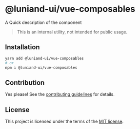 # @luniand-ui/vue-composables

A Quick description of the component

> This is an internal utility, not intended for public usage.

## Installation

```sh
yarn add @luniand-ui/vue-composables
# or
npm i @luniand-ui/vue-composables
```

## Contribution

Yes please! See the
[contributing guidelines](https://github.com/luniand/luniand-ui/blob/master/CONTRIBUTING.md)
for details.

## License

This project is licensed under the terms of the
[MIT license](https://github.com/luniand/luniand-ui/blob/master/LICENSE).
